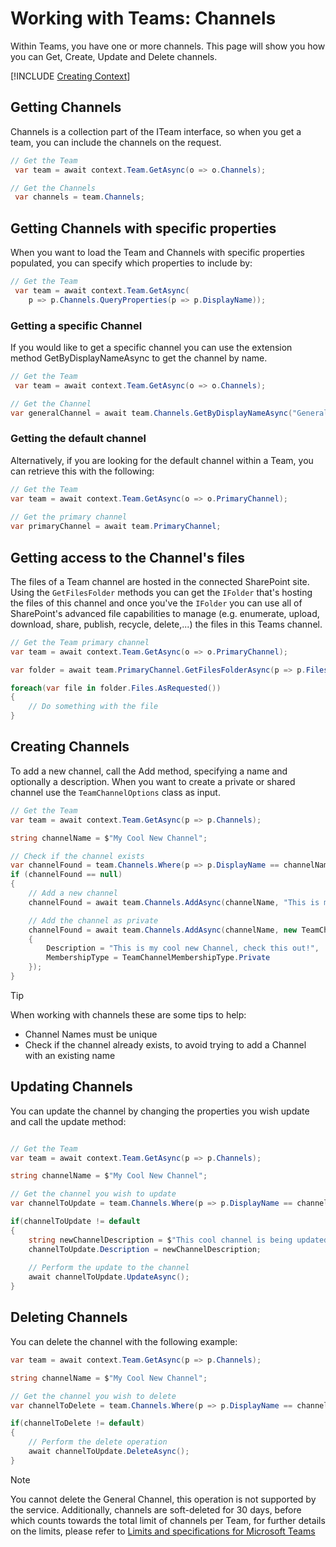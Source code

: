 # Working with Teams: Channels

Within Teams, you have one or more channels. This page will show you how you can Get, Create, Update and Delete channels.

[!INCLUDE [Creating Context](fragments/creating-context.md)]

## Getting Channels

Channels is a collection part of the ITeam interface, so when you get a team, you can include the channels on the request.

```csharp
// Get the Team
 var team = await context.Team.GetAsync(o => o.Channels);

// Get the Channels
 var channels = team.Channels;
```

## Getting Channels with specific properties

When you want to load the Team and Channels with specific properties populated, you can specify which properties to include by:

```csharp
// Get the Team
 var team = await context.Team.GetAsync(
    p => p.Channels.QueryProperties(p => p.DisplayName));
```

### Getting a specific Channel

If you would like to get a specific channel you can use the extension method GetByDisplayNameAsync to get the channel by name.

```csharp
// Get the Team
 var team = await context.Team.GetAsync(o => o.Channels);

// Get the Channel 
var generalChannel = await team.Channels.GetByDisplayNameAsync("General");
```

### Getting the default channel

Alternatively, if you are looking for the default channel within a Team, you can retrieve this with the following:

```csharp
// Get the Team
var team = await context.Team.GetAsync(o => o.PrimaryChannel);
 
// Get the primary channel
var primaryChannel = await team.PrimaryChannel;
```

## Getting access to the Channel's files

The files of a Team channel are hosted in the connected SharePoint site. Using the `GetFilesFolder` methods you can get the `IFolder` that's hosting the files of this channel and once you've the `IFolder` you can use all of SharePoint's advanced file capabilities to manage (e.g. enumerate, upload, download, share, publish, recycle, delete,...) the files in this Teams channel.

```csharp
// Get the Team primary channel
var team = await context.Team.GetAsync(o => o.PrimaryChannel);

var folder = await team.PrimaryChannel.GetFilesFolderAsync(p => p.Files);

foreach(var file in folder.Files.AsRequested())
{
    // Do something with the file
}
```

## Creating Channels

To add a new channel, call the Add method, specifying a name and optionally a description. When you want to create a private or shared channel use the `TeamChannelOptions` class as input.

```csharp
// Get the Team
var team = await context.Team.GetAsync(p => p.Channels);

string channelName = $"My Cool New Channel";

// Check if the channel exists
var channelFound = team.Channels.Where(p => p.DisplayName == channelName).FirstOrDefault();
if (channelFound == null)
{
    // Add a new channel
    channelFound = await team.Channels.AddAsync(channelName, "This is my cool new Channel, check this out!");

    // Add the channel as private
    channelFound = await team.Channels.AddAsync(channelName, new TeamChannelOptions
    { 
        Description = "This is my cool new Channel, check this out!", 
        MembershipType = TeamChannelMembershipType.Private
    });
}
```

> [!TIP]
> When working with channels these are some tips to help:
> * Channel Names must be unique
> * Check if the channel already exists, to avoid trying to add a Channel with an existing name


## Updating Channels

You can update the channel by changing the properties you wish update and call the update method:

```csharp

// Get the Team
var team = await context.Team.GetAsync(p => p.Channels);

string channelName = $"My Cool New Channel";

// Get the channel you wish to update
var channelToUpdate = team.Channels.Where(p => p.DisplayName == channelName).FirstOrDefault();

if(channelToUpdate != default
{
    string newChannelDescription = $"This cool channel is being updated!";
    channelToUpdate.Description = newChannelDescription;
    
    // Perform the update to the channel    
    await channelToUpdate.UpdateAsync();
}
```

## Deleting Channels

You can delete the channel with the following example:

```csharp
var team = await context.Team.GetAsync(p => p.Channels);

string channelName = $"My Cool New Channel";

// Get the channel you wish to delete
var channelToDelete = team.Channels.Where(p => p.DisplayName == channelName).FirstOrDefault();

if(channelToDelete != default)
{    
    // Perform the delete operation
    await channelToUpdate.DeleteAsync();
}
```

> [!Note]
> You cannot delete the General Channel, this operation is not supported by the service.
Additionally, channels are soft-deleted for 30 days, before which counts towards the total limit of channels per Team, for further details on the limits, please refer to [Limits and specifications for Microsoft Teams](https://docs.microsoft.com/en-us/microsoftteams/limits-specifications-teams)
